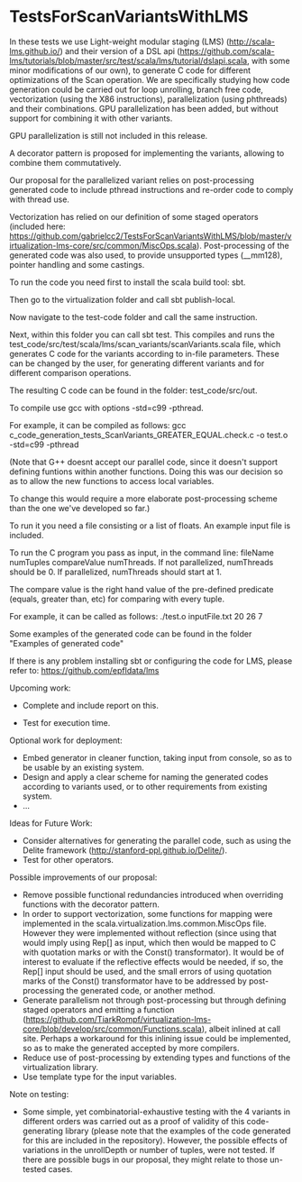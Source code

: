 # TestsForScanVariantsWithLMS

In these tests we use Light-weight modular staging (LMS) (http://scala-lms.github.io/) and their version of a DSL api (https://github.com/scala-lms/tutorials/blob/master/src/test/scala/lms/tutorial/dslapi.scala, with some minor modifications of our own), to generate C code for different optimizations of the Scan operation. We are specifically studying how code generation could be carried out for loop unrolling, branch free code, vectorization (using the X86 instructions), parallelization (using phthreads) and their combinations. GPU parallelization has been added, but without support for combining it with other variants.

GPU parallelization is still not included in this release.

A decorator pattern is proposed for implementing the variants, allowing to combine them commutatively.

Our proposal for the parallelized variant relies on post-processing generated code to include pthread instructions and re-order code to comply with thread use. 

Vectorization has relied on our definition of some staged operators (included here: https://github.com/gabrielcc2/TestsForScanVariantsWithLMS/blob/master/virtualization-lms-core/src/common/MiscOps.scala). Post-processing of the generated code was also used, to provide unsupported types (__mm128), pointer handling and some castings.

To run the code you need first to install the scala build tool: sbt.

Then go to the virtualization folder and call sbt publish-local. 

Now navigate to the test-code folder and call the same instruction. 

Next, within this folder you can call sbt test. This compiles and runs the test_code/src/test/scala/lms/scan_variants/scanVariants.scala file, which generates C code for the variants according to in-file parameters. These can be changed by the user, for generating different variants and for different comparison operations.

The resulting C code can be found in the folder: test_code/src/out.

To compile use gcc with options -std=c99 -pthread.

For example, it can be compiled as follows:
gcc c_code_generation_tests_ScanVariants_GREATER_EQUAL.check.c -o test.o -std=c99 -pthread

(Note that G++ doesnt accept our parallel code, since it doesn't support defining funtions within another functions. Doing this was our decision so as to allow the new functions to access local variables. 

To change this would require a more elaborate post-processing scheme than the one we've developed so far.)

To run it you need a file consisting or a list of floats. An example input file is included.

To run the C program you pass as input, in the command line: fileName numTuples compareValue numThreads. If not parallelized, numThreads should be 0. If parallelized, numThreads should start at 1.

The compare value is the right hand value of the pre-defined predicate (equals, greater than, etc) for comparing with every tuple.

For example, it can be called as follows:
./test.o inputFile.txt 20 26 7

Some examples of the generated code can be found in the folder "Examples of generated code"

If there is any problem installing sbt or configuring the code for LMS, please refer to: https://github.com/epfldata/lms

Upcoming work:
- Complete and include report on this.

- Test for execution time.

Optional work for deployment:
- Embed generator in cleaner function, taking input from console, so as to be usable by an existing system.
- Design and apply a clear scheme for naming the generated codes according to variants used, or to other requirements from existing system.
- ...

Ideas for Future Work:
- Consider alternatives for generating the parallel code, such as using the Delite framework (http://stanford-ppl.github.io/Delite/).
- Test for other operators.

Possible improvements of our proposal:
- Remove possible functional redundancies introduced when overriding functions with the decorator pattern.
- In order to support vectorization, some functions for mapping were implemented in the scala.virtualization.lms.common.MiscOps file. However they were implemented without reflection (since using that would imply using Rep[] as input, which then would be mapped to C with quotation marks or with the Const() transformator). It would be of interest to evaluate if the reflective effects would be needed, if so, the Rep[] input should be used, and the small errors of using quotation marks of the Const() transformator have to be addressed by post-processing the generated code, or another method.
- Generate parallelism not through post-processing but through defining staged operators and emitting a function (https://github.com/TiarkRompf/virtualization-lms-core/blob/develop/src/common/Functions.scala), albeit inlined at call site. Perhaps a workaround for this inlining issue could be implemented, so as to make the generated accepted by more compilers.
- Reduce use of post-processing by extending types and functions of the virtualization library.
- Use template type for the input variables.

Note on testing:
- Some simple, yet combinatorial-exhaustive testing with the 4 variants in different orders was carried out as a proof of validity of this code-generating library (please note that the examples of the code generated for this are included in the repository). However, the possible effects of variations in the unrollDepth or number of tuples, were not tested. If there are possible bugs in our proposal, they might relate to those un-tested cases.
